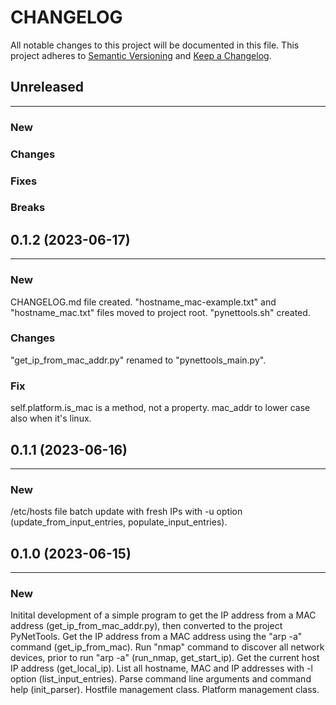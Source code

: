 # CHANGELOG

All notable changes to this project will be documented in this file.
This project adheres to [Semantic Versioning](http://semver.org/) and [Keep a Changelog](http://keepachangelog.com/).



## Unreleased
---

### New

### Changes

### Fixes

### Breaks


## 0.1.2 (2023-06-17)
---

### New
CHANGELOG.md file created.
"hostname_mac-example.txt" and "hostname_mac.txt" files moved to project root.
"pynettools.sh" created.

### Changes
"get_ip_from_mac_addr.py" renamed to "pynettools_main.py".

### Fix
self.platform.is_mac is a method, not a property.
mac_addr to lower case also when it's linux.


## 0.1.1 (2023-06-16)
---

### New
/etc/hosts file batch update with fresh IPs with -u option (update_from_input_entries, populate_input_entries).


## 0.1.0 (2023-06-15)
---

### New
Initital development of a simple program to get the IP address from a MAC address (get_ip_from_mac_addr.py), then converted to the project PyNetTools.
Get the IP address from a MAC address using the "arp -a" command (get_ip_from_mac).
Run "nmap" command to discover all network devices, prior to run "arp -a" (run_nmap, get_start_ip).
Get the current host IP address (get_local_ip).
List all hostname, MAC and IP addresses with -l option (list_input_entries).
Parse command line arguments and command help (init_parser).
Hostfile management class.
Platform management class.
